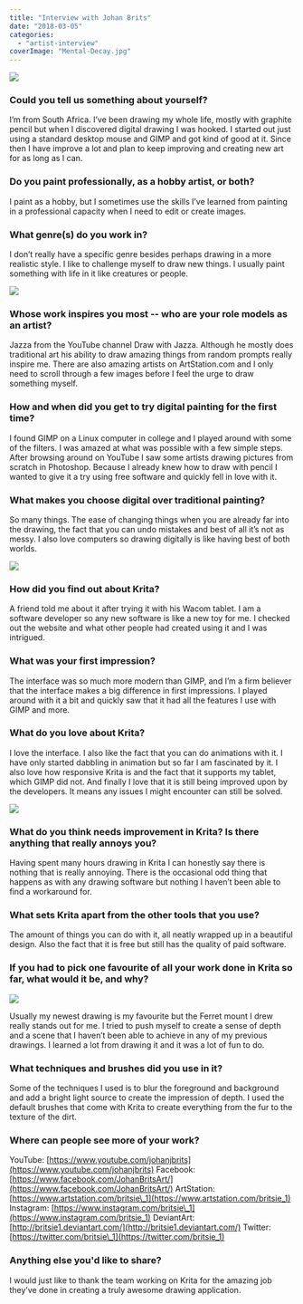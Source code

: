 ```yaml
---
title: "Interview with Johan Brits"
date: "2018-03-05"
categories: 
  - "artist-interview"
coverImage: "Mental-Decay.jpg"
---
```


![](../images/Mental-Decay.jpg)

### Could you tell us something about yourself?

I’m from South Africa. I’ve been drawing my whole life, mostly with graphite pencil but when I discovered digital drawing I was hooked. I started out just using a standard desktop mouse and GIMP and got kind of good at it. Since then I have improve a lot and plan to keep improving and creating new art for as long as I can.

### Do you paint professionally, as a hobby artist, or both?

I paint as a hobby, but I sometimes use the skills I’ve learned from painting in a professional capacity when I need to edit or create images.

### What genre(s) do you work in?

I don’t really have a specific genre besides perhaps drawing in a more realistic style. I like to challenge myself to draw new things. I usually paint something with life in it like creatures or people.

![](../images/When-reference-comes-to-life.jpg)

### Whose work inspires you most -- who are your role models as an artist?

Jazza from the YouTube channel Draw with Jazza. Although he mostly does traditional art his ability to draw amazing things from random prompts really inspire me. There are also amazing artists on ArtStation.com and I only need to scroll through a few images before I feel the urge to draw something myself.

### How and when did you get to try digital painting for the first time?

I found GIMP on a Linux computer in college and I played around with some of the filters. I was amazed at what was possible with a few simple steps. After browsing around on YouTube I saw some artists drawing pictures from scratch in Photoshop. Because I already knew how to draw with pencil I wanted to give it a try using free software and quickly fell in love with it.

### What makes you choose digital over traditional painting?

So many things. The ease of changing things when you are already far into the drawing, the fact that you can undo mistakes and best of all it’s not as messy. I also love computers so drawing digitally is like having best of both worlds.

![](../images/Angry-Elf.jpg)

### How did you find out about Krita?

A friend told me about it after trying it with his Wacom tablet. I am a software developer so any new software is like a new toy for me. I checked out the website and what other people had created using it and I was intrigued.

### What was your first impression?

The interface was so much more modern than GIMP, and I’m a firm believer that the interface makes a big difference in first impressions. I played around with it a bit and quickly saw that it had all the features I use with GIMP and more.

### What do you love about Krita?

I love the interface. I also like the fact that you can do animations with it. I have only started dabbling in animation but so far I am fascinated by it. I also love how responsive Krita is and the fact that it supports my tablet, which GIMP did not. And finally I love that it is still being improved upon by the developers. It means any issues I might encounter can still be solved.

![](../images/Dwarf.jpg)

### What do you think needs improvement in Krita? Is there anything that really annoys you?

Having spent many hours drawing in Krita I can honestly say there is nothing that is really annoying. There is the occasional odd thing that happens as with any drawing software but nothing I haven’t been able to find a workaround for.

### What sets Krita apart from the other tools that you use?

The amount of things you can do with it, all neatly wrapped up in a beautiful design. Also the fact that it is free but still has the quality of paid software.

### If you had to pick one favourite of all your work done in Krita so far, what would it be, and why?

![](../images/Ferret-Mount.jpg)

Usually my newest drawing is my favourite but the Ferret mount I drew really stands out for me. I tried to push myself to create a sense of depth and a scene that I haven’t been able to achieve in any of my previous drawings. I learned a lot from drawing it and it was a lot of fun to do.

### What techniques and brushes did you use in it?

Some of the techniques I used is to blur the foreground and background and add a bright light source to create the impression of depth. I used the default brushes that come with Krita to create everything from the fur to the texture of the dirt.

### Where can people see more of your work?

YouTube: [https://www.youtube.com/johanjbrits](https://www.youtube.com/johanjbrits) Facebook: [https://www.facebook.com/JohanBritsArt/](https://www.facebook.com/JohanBritsArt/) ArtStation: [https://www.artstation.com/britsie\_1](https://www.artstation.com/britsie_1) Instagram: [https://www.instagram.com/britsie\_1](https://www.instagram.com/britsie_1) DeviantArt: [http://britsie1.deviantart.com/](http://britsie1.deviantart.com/) Twitter: [https://twitter.com/britsie\_1](https://twitter.com/britsie_1)

### Anything else you'd like to share?

I would just like to thank the team working on Krita for the amazing job they’ve done in creating a truly awesome drawing application.
